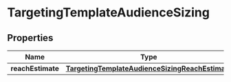 

# TargetingTemplateAudienceSizing

## Properties

Name | Type | Description | Notes
------------ | ------------- | ------------- | -------------
**reachEstimate** | [**TargetingTemplateAudienceSizingReachEstimate**](TargetingTemplateAudienceSizingReachEstimate.md) |  |  [optional]





